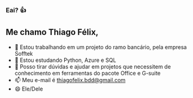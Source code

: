 ### Eai? 👍
## Me chamo Thiago Félix,


- 🔭 Estou trabalhando em um projeto do ramo bancário, pela empresa Sofftek
- 🌱 Estou estudando Python, Azure e SQL
- 💬 Posso tirar dúvidas e ajudar em projetos que necessitem de conhecimento em ferramentas do pacote Office e G-suite
- 📫 Meu e-mail é thiagofelix.bdd@gmail.com
- 😄 Ele/Dele
